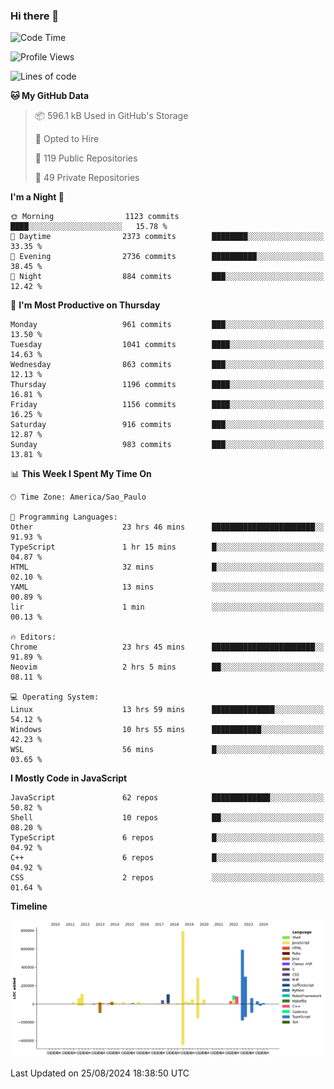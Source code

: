 ### Hi there 👋

<!--START_SECTION:waka-->
![Code Time](http://img.shields.io/badge/Code%20Time-6%2C323%20hrs%2011%20mins-blue)

![Profile Views](http://img.shields.io/badge/Profile%20Views-0-blue)

![Lines of code](https://img.shields.io/badge/From%20Hello%20World%20I%27ve%20Written-2.9%20million%20lines%20of%20code-blue)

**🐱 My GitHub Data** 

> 📦 596.1 kB Used in GitHub's Storage 
 > 
> 💼 Opted to Hire
 > 
> 📜 119 Public Repositories 
 > 
> 🔑 49 Private Repositories 
 > 
**I'm a Night 🦉** 

```text
🌞 Morning                1123 commits        ████░░░░░░░░░░░░░░░░░░░░░   15.78 % 
🌆 Daytime                2373 commits        ████████░░░░░░░░░░░░░░░░░   33.35 % 
🌃 Evening                2736 commits        ██████████░░░░░░░░░░░░░░░   38.45 % 
🌙 Night                  884 commits         ███░░░░░░░░░░░░░░░░░░░░░░   12.42 % 
```
📅 **I'm Most Productive on Thursday** 

```text
Monday                   961 commits         ███░░░░░░░░░░░░░░░░░░░░░░   13.50 % 
Tuesday                  1041 commits        ████░░░░░░░░░░░░░░░░░░░░░   14.63 % 
Wednesday                863 commits         ███░░░░░░░░░░░░░░░░░░░░░░   12.13 % 
Thursday                 1196 commits        ████░░░░░░░░░░░░░░░░░░░░░   16.81 % 
Friday                   1156 commits        ████░░░░░░░░░░░░░░░░░░░░░   16.25 % 
Saturday                 916 commits         ███░░░░░░░░░░░░░░░░░░░░░░   12.87 % 
Sunday                   983 commits         ███░░░░░░░░░░░░░░░░░░░░░░   13.81 % 
```


📊 **This Week I Spent My Time On** 

```text
🕑︎ Time Zone: America/Sao_Paulo

💬 Programming Languages: 
Other                    23 hrs 46 mins      ███████████████████████░░   91.93 % 
TypeScript               1 hr 15 mins        █░░░░░░░░░░░░░░░░░░░░░░░░   04.87 % 
HTML                     32 mins             █░░░░░░░░░░░░░░░░░░░░░░░░   02.10 % 
YAML                     13 mins             ░░░░░░░░░░░░░░░░░░░░░░░░░   00.89 % 
lir                      1 min               ░░░░░░░░░░░░░░░░░░░░░░░░░   00.13 % 

🔥 Editors: 
Chrome                   23 hrs 45 mins      ███████████████████████░░   91.89 % 
Neovim                   2 hrs 5 mins        ██░░░░░░░░░░░░░░░░░░░░░░░   08.11 % 

💻 Operating System: 
Linux                    13 hrs 59 mins      ██████████████░░░░░░░░░░░   54.12 % 
Windows                  10 hrs 55 mins      ███████████░░░░░░░░░░░░░░   42.23 % 
WSL                      56 mins             █░░░░░░░░░░░░░░░░░░░░░░░░   03.65 % 
```

**I Mostly Code in JavaScript** 

```text
JavaScript               62 repos            █████████████░░░░░░░░░░░░   50.82 % 
Shell                    10 repos            ██░░░░░░░░░░░░░░░░░░░░░░░   08.20 % 
TypeScript               6 repos             █░░░░░░░░░░░░░░░░░░░░░░░░   04.92 % 
C++                      6 repos             █░░░░░░░░░░░░░░░░░░░░░░░░   04.92 % 
CSS                      2 repos             ░░░░░░░░░░░░░░░░░░░░░░░░░   01.64 % 
```



**Timeline**

![Lines of Code chart](https://raw.githubusercontent.com/jampow/jampow/master/assets/bar_graph.png)


 Last Updated on 25/08/2024 18:38:50 UTC
<!--END_SECTION:waka-->
